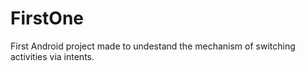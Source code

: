 # FirstOne
First Android project made to undestand the mechanism of switching activities via intents.
